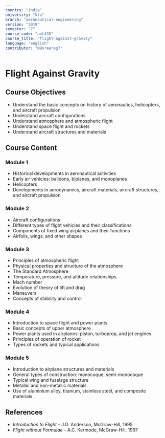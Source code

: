 ```yaml
---
country: "india"
university: "ktu"
branch: "aeronautical-engineering"
version: "2019"
semester: "7"
course_code: "aot435"
course_title: "flight-against-gravity"
language: "english"
contributor: "@9sreerag7"
---
```


# Flight Against Gravity

## Course Objectives

- Understand the basic concepts on history of aeronautics, helicopters, and aircraft propulsion  
- Understand aircraft configurations  
- Understand atmosphere and atmospheric flight  
- Understand space flight and rockets  
- Understand aircraft structures and materials  

## Course Content

### Module 1

- Historical developments in aeronautical activities  
- Early air vehicles: balloons, biplanes, and monoplanes  
- Helicopters  
- Developments in aerodynamics, aircraft materials, aircraft structures, and aircraft propulsion  

### Module 2

- Aircraft configurations  
- Different types of flight vehicles and their classifications  
- Components of fixed wing airplanes and their functions  
- Airfoils, wings, and other shapes  

### Module 3

- Principles of atmospheric flight  
- Physical properties and structure of the atmosphere  
- The Standard Atmosphere  
- Temperature, pressure, and altitude relationships  
- Mach number  
- Evolution of theory of lift and drag  
- Maneuvers  
- Concepts of stability and control  

### Module 4

- Introduction to space flight and power plants  
- Basic concepts of upper atmosphere  
- Power plants used in airplanes: piston, turboprop, and jet engines  
- Principles of operation of rocket  
- Types of rockets and typical applications  

### Module 5

- Introduction to airplane structures and materials  
- General types of construction: monocoque, semi-monocoque  
- Typical wing and fuselage structure  
- Metallic and non-metallic materials  
- Use of aluminium alloy, titanium, stainless steel, and composite materials  

## References

- *Introduction to Flight* – J.D. Anderson, McGraw-Hill, 1995  
- *Flight without Formulae* – A.C. Kermode, McGraw-Hill, 1997  
